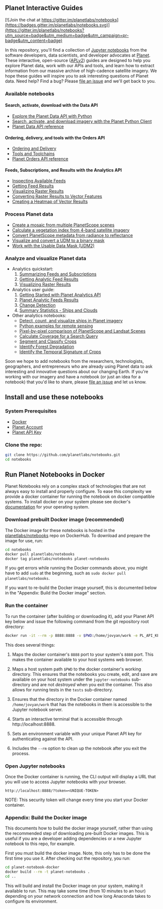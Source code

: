 ## Planet Interactive Guides

[![Join the chat at https://gitter.im/planetlabs/notebooks](https://badges.gitter.im/planetlabs/notebooks.svg)](https://gitter.im/planetlabs/notebooks?utm_source=badge&utm_medium=badge&utm_campaign=pr-badge&utm_content=badge)

In this repository, you'll find a collection of [Jupyter notebooks](http://jupyter-notebook-beginner-guide.readthedocs.io/en/latest/what_is_jupyter.html) from the software developers, data scientists, and developer advocates at [Planet](https://www.planet.com/). These interactive, open-source ([APLv2](LICENSE)) guides are designed to help you explore Planet data, work with our APIs and tools, and learn how to extract information from our massive archive of high-cadence satellite imagery. We hope these guides will inspire you to ask interesting questions of Planet data. Need help? Find a bug? Please [file an issue](https://github.com/planetlabs/notebooks/issues/new) and we'll get back to you.

### Available notebooks

#### Search, activate, download with the Data API   
* [Explore the Planet Data API with Python](https://github.com/planetlabs/notebooks/blob/master/jupyter-notebooks/data-api-tutorials/planet_data_api_introduction.ipynb)
* [Search, activate, and download imagery with the Planet Python Client](https://github.com/planetlabs/notebooks/blob/master/jupyter-notebooks/data-api-tutorials/planet_cli_introduction.ipynb)
* [Planet Data API reference](https://docs.planet.com/v1/reference)

#### Ordering, delivery, and tools with the Orders API
* [Ordering and Delivery](https://github.com/planetlabs/notebooks/blob/master/jupyter-notebooks/orders/ordering_and_delivery.ipynb)
* [Tools and Toolchains](https://github.com/planetlabs/notebooks/blob/master/jupyter-notebooks/orders/tools_and_toolchains.ipynb)
* [Planet Orders API reference](https://developers.planet.com/docs/orders/)

#### Feeds, Subscriptions, and Results with the Analytics API
* [Inspecting Available Feeds](https://github.com/planetlabs/notebooks/blob/master/jupyter-notebooks/analytics/01_checking_available_feeds_and_subscriptions.ipynb)
* [Getting Feed Results](https://github.com/planetlabs/notebooks/blob/master/jupyter-notebooks/analytics/02_fetching_feed_results.ipynb)
* [Visualizing Raster Results](https://github.com/planetlabs/notebooks/blob/master/jupyter-notebooks/analytics/03_visualizing_raster_results.ipynb)
* [Converting Raster Results to Vector Features](https://github.com/planetlabs/notebooks/blob/master/jupyter-notebooks/analytics-snippets/README.md)
* [Creating a Heatmap of Vector Results](https://github.com/planetlabs/notebooks/blob/master/jupyter-notebooks/analytics/change_detection_heatmap.ipynb)

### Process Planet data
* [Create a mosaic from multiple PlanetScope scenes](https://github.com/planetlabs/notebooks/blob/master/jupyter-notebooks/mosaicing/basic_compositing_demo.ipynb)
* [Calculate a vegetation index from 4-band satellite imagery](https://github.com/planetlabs/notebooks/blob/master/jupyter-notebooks/ndvi/ndvi_planetscope.ipynb)
* [Convert PlanetScope metadata from radiance to reflectance](https://github.com/planetlabs/notebooks/blob/master/jupyter-notebooks/toar/toar_planetscope.ipynb)
* [Visualize and convert a UDM to a binary mask](https://github.com/planetlabs/notebooks/blob/master/jupyter-notebooks/udm/udm.ipynb)
* [Work with the Usable Data Mask (UDM2)](https://github.com/planetlabs/notebooks/blob/master/jupyter-notebooks/udm2)

### Analyze and visualize Planet data

* Analytics quickstart:
    1. [Summarizing Feeds and Subscriptions](notebooks/jupyter-notebooks/analytics/quickstart/01_checking_available_feeds_and_subscriptions.ipynb)
    2. [Getting Analytic Feed Results](https://github.com/planetlabs/notebooks/blob/master/jupyter-notebooks/analytics/quickstart/02_fetching_feed_results.ipynb)
    3. [Visualizing Raster Results](https://github.com/planetlabs/notebooks/blob/master/jupyter-notebooks/analytics/quickstart/03_visualizing_raster_results.ipynb)
* Analytics user guide:
    1. [Getting Started with Planet Analytics API](https://github.com/planetlabs/notebooks/blob/master/jupyter-notebooks/analytics/user-guide/01_getting_started_with_the_planet_analytics_api.ipynb)
    2. [Planet Analytic Feeds Results](https://github.com/planetlabs/notebooks/blob/master/jupyter-notebooks/analytics/user-guide/02_analytic_feeds_results.ipynb)
    3. [Change Detection](https://github.com/planetlabs/notebooks/blob/master/jupyter-notebooks/analytics/user-guide/03_change_detection.ipynb)
    5. [Summary Statistics - Ships and Clouds](https://github.com/planetlabs/notebooks/blob/master/jupyter-notebooks/analytics/user-guide/05_summary_statistics_ships_and_clouds.ipynb)
* Other analytics notebooks:
    * [Detect, count, and visualize ships in Planet imagery](https://github.com/planetlabs/notebooks/blob/master/jupyter-notebooks/ship-detector/01_ship_detector.ipynb)
    * [Python examples for remote sensing](https://github.com/kscottz/PythonFromSpace)
    * [Pixel-by-pixel comparison of PlanetScope and Landsat Scenes](https://github.com/planetlabs/notebooks/blob/master/jupyter-notebooks/landsat-ps-comparison/landsat-ps-comparison.ipynb)
    * [Calculate Coverage for a Search Query](https://github.com/planetlabs/notebooks/blob/master/jupyter-notebooks/coverage/calculate_coverage.ipynb)
    * [Segment and Classify Crops](https://github.com/planetlabs/notebooks/tree/master/jupyter-notebooks/crop-classification)
    * [Identify Forest Degradation](https://github.com/planetlabs/notebooks/tree/master/jupyter-notebooks/forest-monitoring)
    * [Identify the Temporal Signature of Crops](https://github.com/planetlabs/notebooks/tree/master/jupyter-notebooks/temporal-analysis)


Soon we hope to add notebooks from the researchers, technologists, geographers, and entrepreneurs who are already using Planet data to ask interesting and innovative questions about our changing Earth. If you're working with our imagery and have a notebook (or just an idea for a notebook) that you'd like to share, please [file an issue](https://github.com/planetlabs/notebooks/issues) and let us know.

## Install and use these notebooks

### System Prerequisites
* [Docker](https://store.docker.com/search?type=edition&offering=community)
* [Planet Account](https://www.planet.com/explorer/?signup=1)
* [Planet API Key](https://www.planet.com/account/)

### Clone the repo:
```bash
git clone https://github.com/planetlabs/notebooks.git
cd notebooks
```

## Run Planet Notebooks in Docker
Planet Notebooks rely on a complex stack of technologies that are not always easy to install and properly 
configure. To ease this complexity we provide a docker container for running the notebook on docker compatible 
systems. To install docker on your system please see docker's [documentation](https://docs.docker.com/engine/installation/)
for your operating system.

### Download prebuilt Docker image (recommended)
The Docker image for these notebooks is hosted in the [planetlabs/notebooks](https://hub.docker.com/r/planetlabs/notebooks) repo on DockerHub. To download and prepare the image for use, run:

```bash
cd notebooks
docker pull planetlabs/notebooks
docker tag planetlabs/notebooks planet-notebooks
```

If you get errors while running the Docker commands above, you might have to add `sudo` at the beginning, such as `sudo docker pull planetlabs/notebooks`.

If you want to re-build the Docker image yourself, this is documented below in the "Appendix: Build the Docker image" section.

### Run the container
To run the container (after building or downloading it), add your Planet API key below and issue the following command from the git repository root directory:

```bash
docker run -it --rm -p 8888:8888 -v $PWD:/home/jovyan/work -e PL_API_KEY='[YOUR-API-KEY]' planet-notebooks
```

This does several things:  

1. Maps the docker container's ```8888``` port to your system's ```8888``` port.  This makes the 
container available to your host systems web browser.

1. Maps a host system path ```$PWD``` to the docker container's working directory.
This ensures that the notebooks you create, edit, and save are available on your host system under the
`jupyter-notebooks` sub-directory and are not *destroyed* when you exit the container.
This also allows for running tests in the `tests` sub-directory.

1. Ensures that the directory in the Docker container named `/home/jovyan/work` that has the notebooks
in them is accessible to the Jupyter notebook server.

1. Starts an interactive terminal that is accessible through http://localhost:8888.

1. Sets an environment variable with your unique Planet API key for authenticating against the API.

1. Includes the ```--rm``` option to clean up the notebook after you exit the process.

### Open Jupyter notebooks
Once the Docker container is running, the CLI output will display a URL that you will use to access Jupyter notebooks
with your browser.
```
http://localhost:8888/?token=<UNIQUE-TOKEN>
```

NOTE: This security token will change every time you start your Docker container.


### Appendix: Build the Docker image

This documents how to build the docker image yourself, rather than using the recommended step of downloading pre-built Docker images. This is useful if you are a developer adding dependencies or a new Jupyter notebook to this repo, for example.

First you must build the docker image. Note, this only has to be done the first time you use it. After checking out the
repository, you run:
```bash
cd planet-notebook-docker
docker build --rm -t planet-notebooks .
cd ..
```

This will build and install the Docker image on your system, making it available to run. This may take some 
time (from 10 minutes to an hour) depending on your network connection and how long Anaconda takes to configure
its environment.